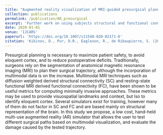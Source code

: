 ```yaml
---
title: "Augmented reality visualization of MRI-guided presurgical planning."
collection: publications
permalink: /publication/AR_presurgical
excerpt: 'Further work on using subjects structural and functional connectivity in AR to evaluate damage from potenial trajectories.'
date: 2020-01-01
venue: 'IJCARS'
paperurl: 'https://doi.org/10.1007/s11548-020-02171-6'
citation: 'Kikinov, D., Pur, D.R., Eagleson, R., de Ribaupierre, S. (2020). &quot;Augmented reality visualization of MRI-guided presurgical planning..&quot; <i>IJCARS</i>. 1(2).'
---
```


Presurgical planning is necessary to maximize patient safety, to avoid eloquent cortex, and to reduce postoperative deficits. Traditionally, surgeons rely on the segmentation of anatomical magnetic resonance imaging (MRI) to plan their surgical trajectory, although the incorporation of multimodal data is on the increase. Multimodal MRI techniques such as diffusion weighted derived structural connectivity (SC) and resting-state functional MRI derived functional connectivity (FC), have been shown to be useful metrics for computing minimally invasive approaches. These metrics may be used to provide visuospatial landmarks and context, but  lso to identify eloquent cortex. Several simulators exist for training, however many of them do not factor in SC and FC and are based mainly on structural representation of the brain. In this study we propose, a low cost, hand-held multi-use augmented reality (AR) simulator that allows the user to test different surgical paths based on multimodal visualization, and evaluate the
damage caused by the tested trajectory. 